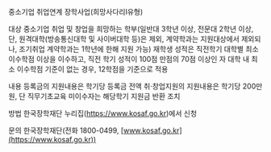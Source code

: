 중소기업 취업연계 장학사업(희망사다리Ⅰ유형)

대상
 중소기업 취업 및 창업을 희망하는 학부(일반대 3학년 이상, 전문대 2학년 이상, 단, 원격대학(방송통신대학 및 사이버대학 등)은 제외, 계약학과는 지원대상에서 제외되나, 조기취업 계약학과는 1학년에 한해 지원 가능) 재학생
 성적은 직전학기 대학별 최소 이수학점 이상을 이수하고, 직전 학기 성적이 100점 만점의 70점 이상인 자
 대학 내 최소 이수학점 기준이 없는 경우, 12학점을 기준으로 적용

내용
 등록금의 지원내용은 학기당 등록금 전액
 취·창업지원의 지원내용은 학기당 200만 원, 단 직무기초교육 미이수자는 해당학기 지원금 반환 조치 

방법
 한국장학재단 누리집(https://www.kosaf.go.kr)에서 신청

문의
 한국장학재단(전화 1800-0499, [www.kosaf.go.kr](https://www.kosaf.go.kr))
